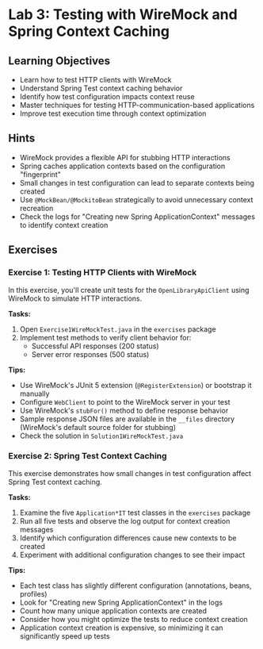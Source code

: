 # Lab 3: Testing with WireMock and Spring Context Caching

## Learning Objectives

- Learn how to test HTTP clients with WireMock
- Understand Spring Test context caching behavior
- Identify how test configuration impacts context reuse
- Master techniques for testing HTTP-communication-based applications
- Improve test execution time through context optimization

## Hints

- WireMock provides a flexible API for stubbing HTTP interactions
- Spring caches application contexts based on the configuration "fingerprint"
- Small changes in test configuration can lead to separate contexts being created
- Use `@MockBean/@MockitoBean` strategically to avoid unnecessary context recreation
- Check the logs for "Creating new Spring ApplicationContext" messages to identify context creation

## Exercises

### Exercise 1: Testing HTTP Clients with WireMock

In this exercise, you'll create unit tests for the `OpenLibraryApiClient` using WireMock to simulate HTTP interactions.

**Tasks:**
1. Open `Exercise1WireMockTest.java` in the `exercises` package
2. Implement test methods to verify client behavior for:
   - Successful API responses (200 status)
   - Server error responses (500 status)

**Tips:**
- Use WireMock's JUnit 5 extension (`@RegisterExtension`) or bootstrap it manually
- Configure `WebClient` to point to the WireMock server in your test
- Use WireMock's `stubFor()` method to define response behavior
- Sample response JSON files are available in the `__files` directory (WireMock's default source folder for stubbing)
- Check the solution in `Solution1WireMockTest.java`

### Exercise 2: Spring Test Context Caching

This exercise demonstrates how small changes in test configuration affect Spring Test context caching.

**Tasks:**
1. Examine the five `Application*IT` test classes in the `exercises` package
2. Run all five tests and observe the log output for context creation messages
3. Identify which configuration differences cause new contexts to be created
4. Experiment with additional configuration changes to see their impact

**Tips:**
- Each test class has slightly different configuration (annotations, beans, profiles)
- Look for "Creating new Spring ApplicationContext" in the logs
- Count how many unique application contexts are created
- Consider how you might optimize the tests to reduce context creation
- Application context creation is expensive, so minimizing it can significantly speed up tests

